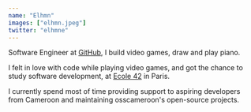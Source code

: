 ```yaml
---
name: "Elhmn"
images: ["elhmn.jpeg"]
twitter: "elhmne"
---
```


Software Engineer at [GitHub](https://github.com/), I build video games, draw and play piano.

I felt in love with code while playing video games, and got the chance to study software development, at [Ecole 42](https://42.fr/en/homepage/) in Paris.

I currently spend most of time providing support to aspiring developers from Cameroon and maintaining osscameroon's open-source projects.
